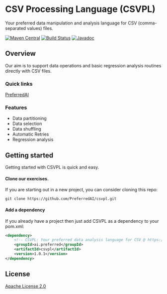 # CSV Processing Language (CSVPL)
Your preferred data manipulation and analysis language for CSV (comma-separated values) files. 

[![Maven Central](https://maven-badges.herokuapp.com/maven-central/ai.preferred/csvpl/badge.svg)](https://maven-badges.herokuapp.com/maven-central/ai.preferred/csvpl)
[![Build Status](https://travis-ci.org/PreferredAI/csvpl.svg)](https://travis-ci.org/PreferredAI/csvpl)
[![Javadoc](https://www.javadoc.io/badge/ai.preferred/csvpl.svg)](https://www.javadoc.io/doc/ai.preferred/csvpl)

## Overview
Our aim is to support data operations and basic regression analysis routines directly with CSV files.

### Quick links
[PreferredAI](https://preferred.ai/)

### Features
- Data partitioning
- Data selection
- Data shuffling
- Automatic Retries
- Regression analysis

## Getting started
Getting started with CSVPL is quick and easy.
#### Clone our exercises.
If you are starting out in a new project, you can consider cloning this repo:
```
git clone https://github.com/PreferredAI/csvpl.git
```

#### Add a dependency
If you already have a project then just add CSVPL as a dependency to your pom.xml:
```xml
<dependency>
    <!-- CSVPL: Your preferred data analysis language for CSV @ https://github.com/PreferredAI/csvpl -->
    <groupId>ai.preferred</groupId>
    <artifactId>csvpl</artifactId>
    <version>1.0.1</version>
</dependency>
```

## License

[Apache License 2.0](LICENSE)

